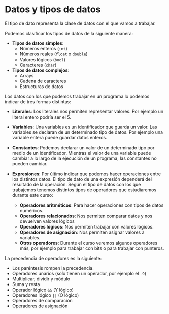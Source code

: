 # Datos y tipos de datos

El tipo de dato representa la clase de datos con el que vamos a trabajar. 

Podemos clasificar los tipos de datos de la siguiente manera:

* **Tipos de datos simples**:
    * Números enteros (`int`)
    * Números reales (`float` o `double`)
    * Valores lógicos (`bool`)
    * Caracteres (`char`)
* **Tipos de datos complejos**:
    * Arrays
    * Cadena de caracteres
    * Estructuras de datos

Los datos con los que podemos trabajar en un programa lo podemos indicar de tres formas distintas:

* **Literales**: Los literales nos permiten representar valores. Por ejemplo un literal entero podría ser el 5.
* **Variables**: Una variables es un identificador que guarda un valor. Las variables se declaran de un determinado tipo de datos. Por ejemplo una variable entera puede guardar datos enteros.
* **Constantes**: Podemos declarar un valor de un determinado tipo por medio de un identificador. Mientras el valor de una variable puede cambiar a lo largo de la ejecución de un programa, las constantes no pueden cambiar.
* **Expresiones**: Por último indicar que podemos hacer operaciones entre los distintos datos. El tipo de dato de una expresión dependerá del resultado de la operación. Según el tipo de datos con los que trabajemos tenemos distintos tipos de operadores que estudiaremos durante este curso:

  * **Operadores aritméticos**: Para hacer operaciones con tipos de datos numéricos.
  * **Operadores relacionados**: Nos permiten comparar datos y nos devuelven valores lógicos
  * **Operadores lógicos**: Nos permiten trabajar con valores lógicos.
  * **Operadores de asignación**: Nos permiten asignar valores a variables.
  * **Otros operadores**: Durante el curso veremos algunos operadores más, por ejemplo para trabajar con bits o para trabajar con punteros.

La precedencia de operadores es la siguiente:

* Los paréntesis rompen la precedencia.
* Operadores unarios (soĺo tienen un operador, por ejemplo el `-9`)
* Multiplicar, dividir y módulo
* Suma y resta
* Operador lógico `&&` (Y lógico)
* Operadores lógico `||` (O lógico)
* Operadores de comparación
* Operadores de asignación


